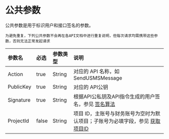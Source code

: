 # 公共参数

公共参数是用于标识用户和接口签名的参数。

`为避免重复，下列公共参数不会再在各API文档中进行重复说明，但每次请求均需携带这些参数，否则无法正常发起请求`

| 参数名    | 必选  | 参数类型 | 说明                                                         |
| :---------     | :-----        | :--------         | :------------------------------------------------------------          |
| Action    | true  | String   | 对应的 API 名称，如 SendUSMSMessage                          |
| PublicKey | true  | String   | 对应的 API公钥                                               |
| Signature | true  | String   | 根据API公私钥及API指令生成的用户签名，参见 [签名算法](https://docs.ucloud.cn/api/summary/signature)          |
| ProjectId | false | String   | 项目 ID，主账号与财务账号为空时为默认项目；子账号为必填字段，参见 [获取 项目ID](https://docs.ucloud.cn/api/summary/get_project_list)             |

